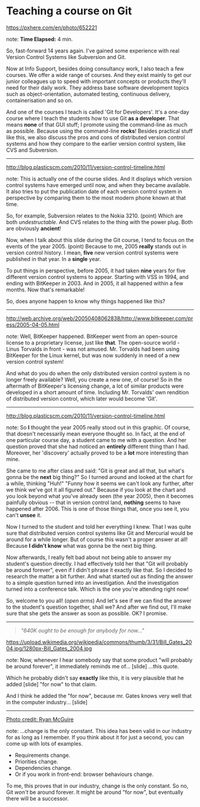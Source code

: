 <!-- .slide: data-background="img/background/usb-sticks.jpg" data-background-color="black" data-background-opacity="0.3"-->

# Teaching a course on Git

<https://pxhere.com/en/photo/652221> <!-- .element: class="attribution" -->

note:
**Time Elapsed:** 4 min.

So, fast-forward 14 years again.
I've gained some experience with real Version Control Systems like Subversion and Git.

Now at Info Support, besides doing consultancy work, I also teach a few courses.
We offer a wide range of courses.
And they exist mainly to get our junior colleagues up to speed with important concepts or products they'll need for their daily work.
They address base software development topics such as object-orientation, automated testing, continuous delivery, containerisation and so on. 

And one of the courses I teach is called 'Git for Developers'.
It's a one-day course where I teach the students how to use Git **as a developer**.
That means **none** of that GUI stuff; I promote using the command-line as much as possible.
Because using the command-line **rocks**!
Besides practical stuff like this, we also discuss the pros and cons of distributed version control systems and how they compare to the earlier version control system, like CVS and Subversion. 

---

<!-- .slide: data-background="img/background/version-control-timeline.png" data-background-size="contain" data-background-color="white" -->

<http://blog.plasticscm.com/2010/11/version-control-timeline.html> <!-- .element: class="attribution" -->

note:
This is actually one of the course slides.
And it displays which version control systems have emerged until now, and when they became available.
It also tries to put the publication date of each version control system in perspective by comparing them to the most modern phone known at that time.

So, for example, Subversion relates to the Nokia 3210. (point)
Which are both *undestructable*.
And CVS relates to the thing with the power plug.
Both are obviously **ancient**!

Now, when I talk about this slide during the Git course, I tend to focus on the events of the year 2005. (point)
Because to me, 2005 **really** stands out in version control history.
I mean, **five** new version control systems were published in that year. 
In a **single** year.

To put things in perspective, before 2005, it had taken **nine** years for five different version control systems to appear.
Starting with VSS in 1994, and ending with BitKeeper in 2003.
And in 2005, it all happened within a few months.
Now that's remarkable!

So, does anyone happen to know why things happened like this?

---

<!-- .slide: data-background="img/background/bitkeeper-goes-commercial.png" data-background-size="contain" data-background-color="#707070" -->

<http://web.archive.org/web/20050408062838/http://www.bitkeeper.com/press/2005-04-05.html> <!-- .element: class="attribution" -->

note:
Well, BitKeeper happened.
BitKeeper went from an open-source license to a proprietary license, just like **that**.
The open-source world - Linus Torvalds in front - was not amused.
Mr. Torvalds had been using BitKeeper for the Linux kernel, but was now suddenly in need of a new version control system!

And what do you do when the only distributed version control system is no longer freely available?
Well, you create a new one, of course!
So in the aftermath of BitKeeper's licensing change, a lot of similar products were developed in a short amount of time.
Including Mr. Torvalds' own rendition of distributed version control, which later would become 'Git'.

---

<!-- .slide: data-background="img/background/version-control-timeline.png" data-background-size="contain" data-background-color="white" -->

<http://blog.plasticscm.com/2010/11/version-control-timeline.html> <!-- .element: class="attribution" -->

note:
So **I** thought the year 2005 really stood out in this graphic.
Of course, that doesn't necessarily mean everyone thought so.
In fact, at the end of one particular course day, a student came to me with a question.
And her question proved that she had noticed an **entirely** different thing than I had.
Moreover, her 'discovery' actually proved to be a **lot** more interesting than mine.

She came to me after class and said: "Git is great and all that, but what's gonna be the **next** big thing?"
So I turned around and looked at the chart for a while, thinking "Huh!" 
"Funny how it seems we can't look any further, after we think we've got it all figured out."
Because if you look at the chart and you look beyond what you've already seen (the year 2005), then it becomes painfully obvious -- that in version control land, **nothing** seems to have happened after 2006.
This is one of those things that, once you see it, you can't **unsee** it.

Now I turned to the student and told her everything I knew.
That I was quite sure that distributed version control systems like Git and Mercurial would be around for a while longer.
But of course this wasn't a proper answer at all!
Because **I didn't know** what was gonna be the next big thing.

Now afterwards, I really felt bad about not being able to answer my student's question directly.
I had effectively told her that "Git will probably be around forever", even if I didn't phrase it exactly like that.
So I decided to research the matter a bit further.
And what started out as finding the answer to a simple question turned into an investigation.
And the investigation turned into a conference talk.
Which is the one you're attending right now! 

So, welcome to you all! (*open arms*)
And let's see if we can find the answer to the student's question together, shall we?
And after we find out, I'll make sure that she gets the answer as soon as possible.
OK? I promise.

---

<!-- .slide: data-background="img/background/bill-gates-2004.jpg" -->

<blockquote class="explanation fragment">
    <em>"640K ought to be enough for anybody</em>
    <em class="fragment">for now..."</em>
</blockquote>

<https://upload.wikimedia.org/wikipedia/commons/thumb/3/31/Bill_Gates_2004.jpg/1280px-Bill_Gates_2004.jpg> <!-- .element: class="attribution" -->

note: 
Now, whenever I hear somebody say that some product "will probably be around forever", it immediately reminds me of...
[slide]
...this quote. 

Which he probably didn't say **exactly** like this, it is very plausible that he added
[slide]
"for now" to that claim.

And I think he added the "for now", because mr. Gates knows very well that in the computer industry...
[slide]

---

<!-- .slide: data-background="img/background/change-is-the-only-constant.jpg" --->

[Photo credit: Ryan McGuire](https://quotefancy.com/quote/1003699/Heraclitus-Change-is-the-only-constant) <!-- .element: class="attribution" -->

note:
...change is the only constant. 
This idea has been valid in our industry for as long as I remember.
If you think about it for just a second, you can come up with lots of examples.

* Requirements change.
* Priorities change. 
* Dependencies change.
* Or if you work in front-end: browser behaviours change.

To me, this proves that in our industry, change is the only constant.
So no, Git *won't* be around forever.
It might be around "for now", but eventually there will be a successor.
